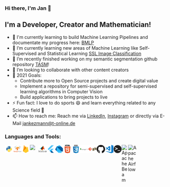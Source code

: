### Hi there, I'm Jan 👋

## I'm a Developer, Creator and Mathematician!

- 🔭 I'm currently learning to build Machine Learning Pipelines and documentate my progress here: [BMLP]
- 🌱 I’m currently learning new areas of Machine Learning like Self-Supervised and Statistical Learning [SSL Image Classification]
- 🔭 I’m recently finished working on my semantic segmentation github repository [TASM]!
- 👯 I’m looking to collaborate with other content creators
- 🥅 2021 Goals:
    - Contribute more to Open Source projects and create digital value
    - Implement a repository for semi-supervised and self-supervised learning algorithms in Computer Vision
    - Build applications to bring projects to live
- ⚡ Fun fact: I love to do sports 😄 and learn everything related to any Science field 📕
- 📫 How to reach me: Reach me via [LinkedIn], [Instagram] or directly via E-Mail jankezmann@t-online.de

### Languages and Tools:

<img align="left" alt="Python" width="26px" src="https://raw.githubusercontent.com/github/explore/80688e429a7d4ef2fca1e82350fe8e3517d3494d/topics/python/python.png" />
<img align="left" alt="TensorFlow" width="26px" src="https://raw.githubusercontent.com/github/explore/80688e429a7d4ef2fca1e82350fe8e3517d3494d/topics/tensorflow/tensorflow.png" />
<img align="left" alt="Firebase" width="26px" src="https://raw.githubusercontent.com/github/explore/80688e429a7d4ef2fca1e82350fe8e3517d3494d/topics/firebase/firebase.png">
<img align="left" width="26px" src="https://avatars3.githubusercontent.com/u/38081706?s=400&u=963d11e5a1e77618d6baab30d32d40cb17e4064d&v=4">
<img align="left" alt="MatLab" width="26px" src="https://raw.githubusercontent.com/github/explore/80688e429a7d4ef2fca1e82350fe8e3517d3494d/topics/matlab/matlab.png" />
<img align="left" alt="Flutter" width="26px" src="https://raw.githubusercontent.com/github/explore/80688e429a7d4ef2fca1e82350fe8e3517d3494d/topics/flutter/flutter.png" />
<img align="left" alt="Dart" width="26px" src="https://raw.githubusercontent.com/github/explore/80688e429a7d4ef2fca1e82350fe8e3517d3494d/topics/dart/dart.png" />
<img align="left" alt="HTML5" width="26px" src="https://raw.githubusercontent.com/github/explore/80688e429a7d4ef2fca1e82350fe8e3517d3494d/topics/html/html.png" />
<img align="left" alt="CSS3" width="26px" src="https://raw.githubusercontent.com/github/explore/80688e429a7d4ef2fca1e82350fe8e3517d3494d/topics/css/css.png" />
<img align="left" alt="MongoDB" width="26px" src="https://raw.githubusercontent.com/github/explore/80688e429a7d4ef2fca1e82350fe8e3517d3494d/topics/mongodb/mongodb.png" />
<img align="left" alt="Git" width="26px" src="https://raw.githubusercontent.com/github/explore/80688e429a7d4ef2fca1e82350fe8e3517d3494d/topics/git/git.png" />
<img align="left" alt="GitHub" width="26px" src="https://raw.githubusercontent.com/github/explore/78df643247d429f6cc873026c0622819ad797942/topics/github/github.png" />
<img align="left" alt="Visual Studio Code" width="26px" src="https://raw.githubusercontent.com/github/explore/80688e429a7d4ef2fca1e82350fe8e3517d3494d/topics/visual-studio-code/visual-studio-code.png" />
<img align="left" alt="Terminal" width="26px" src="https://raw.githubusercontent.com/github/explore/80688e429a7d4ef2fca1e82350fe8e3517d3494d/topics/terminal/terminal.png" />
<img align="left" alt="Apache Beam" width="20px" src="https://beam.apache.org/images/logos/full-color/nameless/beam-logo-full-color-nameless.svg" />
<img align="left" alt="Apache Airflow" width="26px" src="https://cwiki.apache.org/confluence/download/attachments/145723561/airflow_64x64_emoji_transparent.png?api=v2" />

[TASM]: https://github.com/JanMarcelKezmann/TensorFlow-Advanced-Segmentation-Models
[SSL Image Classification]: https://github.com/JanMarcelKezmann/Semi-Supervised-Learning-Image-Classification
[BMLP]: https://github.com/JanMarcelKezmann/Building-ML-Pipelines-Notes
[Instagram]: https://instagram.com/codeSTACKr
[LinkedIn]: https://www.linkedin.com/in/jan-marcel-kezmann/

